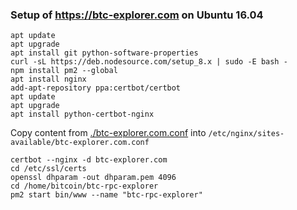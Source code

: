 ### Setup of https://btc-explorer.com on Ubuntu 16.04

    apt update
    apt upgrade
    apt install git python-software-properties
    curl -sL https://deb.nodesource.com/setup_8.x | sudo -E bash -
    npm install pm2 --global
    apt install nginx
    add-apt-repository ppa:certbot/certbot
    apt update
    apt upgrade
    apt install python-certbot-nginx
    
Copy content from [./btc-explorer.com.conf](./btc-explorer.com.conf) into `/etc/nginx/sites-available/btc-explorer.com.conf`

    certbot --nginx -d btc-explorer.com
    cd /etc/ssl/certs
    openssl dhparam -out dhparam.pem 4096
    cd /home/bitcoin/btc-rpc-explorer
    pm2 start bin/www --name "btc-rpc-explorer"
